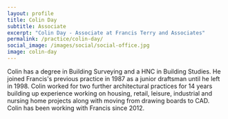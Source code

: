 ```yaml
---
layout: profile
title: Colin Day
subtitle: Associate
excerpt: "Colin Day - Associate at Francis Terry and Associates"
permalink: /practice/colin-day/
social_image: /images/social/social-office.jpg
image: colin-day
---
```


<p>
Colin has a degree in Building Surveying and a HNC in Building Studies. He joined Francis's previous practice in 1987 as a junior draftsman until he left in 1998. Colin worked for two further architectural practices for 14 years building up experience working on housing, retail, leisure, industrial and nursing home projects along with moving from drawing boards to CAD. Colin has been working with Francis since 2012. 
</p>